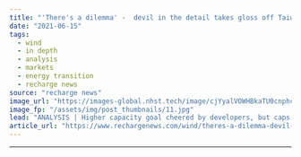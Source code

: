 ```yaml
---
title: "'There's a dilemma' -  devil in the detail takes gloss off Taiwan offshore wind plans"
date: "2021-06-15"
tags: 
  - wind
  - in depth
  - analysis
  - markets
  - energy transition
  - recharge news
source: "recharge news"
image_url: "https://images-global.nhst.tech/image/cjYyalVOWHBkaTU0cnphcFR4K0tTZGpHZGJrd0RsSzFTMFgwd0VkeUo0dz0=/nhst/binary/6038df94e43c19e2abe701ab6d360658"
image_fp: "/assets/img/post_thumbnails/11.jpg"
lead: "ANALYSIS | Higher capacity goal cheered by developers, but caps on bidding sizes and prices now causing concerns, writes Tim Ferry in Taipei"
article_url: "https://www.rechargenews.com/wind/theres-a-dilemma-devil-in-the-detail-takes-gloss-off-taiwan-offshore-wind-plans/2-1-1024785"
---
```


---
